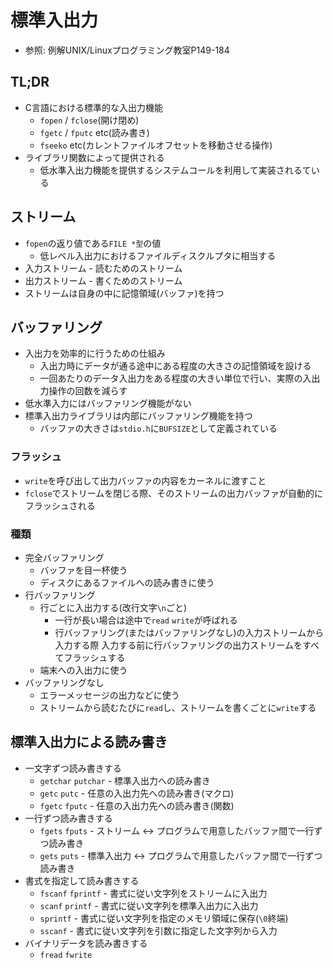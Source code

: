 # 標準入出力
- 参照: 例解UNIX/Linuxプログラミング教室P149-184

## TL;DR
- C言語における標準的な入出力機能
  - `fopen` / `fclose`(開け閉め)
  - `fgetc` / `fputc` etc(読み書き)
  - `fseeko` etc(カレントファイルオフセットを移動させる操作)
- ライブラリ関数によって提供される
  - 低水準入出力機能を提供するシステムコールを利用して実装されるている

## ストリーム
- `fopen`の返り値である`FILE *型`の値
  - 低レベル入出力におけるファイルディスクルプタに相当する
- 入力ストリーム - 読むためのストリーム
- 出力ストリーム - 書くためのストリーム
- ストリームは自身の中に記憶領域(バッファ)を持つ

## バッファリング
- 入出力を効率的に行うための仕組み
  - 入出力時にデータが通る途中にある程度の大きさの記憶領域を設ける
  - 一回あたりのデータ入出力をある程度の大きい単位で行い、実際の入出力操作の回数を減らす
- 低水準入力にはバッファリング機能がない
- 標準入出力ライブラリは内部にバッファリング機能を持つ
  - バッファの大きさは`stdio.h`に`BUFSIZE`として定義されている

### フラッシュ
- `write`を呼び出して出力バッファの内容をカーネルに渡すこと
- `fclose`でストリームを閉じる際、そのストリームの出力バッファが自動的にフラッシュされる

### 種類
- 完全バッファリング
  - バッファを目一杯使う
  - ディスクにあるファイルへの読み書きに使う
- 行バッファリング
  - 行ごとに入出力する(改行文字`\n`ごと)
    - 一行が長い場合は途中で`read` `write`が呼ばれる
    - 行バッファリング(またはバッファリングなし)の入力ストリームから入力する際
      入力する前に行バッファリングの出力ストリームをすべてフラッシュする
  - 端末への入出力に使う
- バッファリングなし
  - エラーメッセージの出力などに使う
  - ストリームから読むたびに`read`し、ストリームを書くごとに`write`する

## 標準入出力による読み書き
- 一文字ずつ読み書きする
  - `getchar` `putchar` - 標準入出力への読み書き
  - `getc` `putc`       - 任意の入出力先への読み書き(マクロ)
  - `fgetc` `fputc`     - 任意の入出力先への読み書き(関数)
- 一行ずつ読み書きする
  - `fgets` `fputs` - ストリーム <-> プログラムで用意したバッファ間で一行ずつ読み書き
  - `gets`  `puts`  - 標準入出力 <-> プログラムで用意したバッファ間で一行ずつ読み書き
- 書式を指定して読み書きする
  - `fscanf` `fprintf` - 書式に従い文字列をストリームに入出力
  - `scanf` `printf`  - 書式に従い文字列を標準入出力に入出力
  - `sprintf` - 書式に従い文字列を指定のメモリ領域に保存(`\0`終端)
  - `sscanf`  - 書式に従い文字列を引数に指定した文字列から入力
- バイナリデータを読み書きする
  - `fread` `fwrite`
